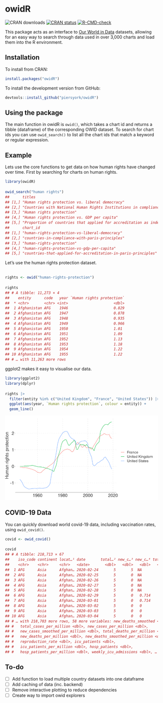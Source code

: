 owidR
================

<!-- badges: start -->

![CRAN downloads](http://cranlogs.r-pkg.org/badges/grand-total/owidR)
[![CRAN
status](https://www.r-pkg.org/badges/version/owidR)](https://CRAN.R-project.org/package=owidR)
[![R-CMD-check](https://github.com/piersyork/owidR/workflows/R-CMD-check/badge.svg)](https://github.com/piersyork/owidR/actions)
<!-- badges: end -->

This package acts as an interface to [Our World in
Data](https://ourworldindata.org/) datasets, allowing for an easy way to
search through data used in over 3,000 charts and load them into the R
environment.

## Installation

To install from CRAN:

``` r
install.packages("owidR")
```

To install the development version from GitHub:

``` r
devtools::install_github("piersyork/owidR")
```

## Using the package

The main function in owidR is `owid()`, which takes a chart id and
returns a tibble (dataframe) of the corresponding OWID dataset. To
search for chart ids you can use `owid_search()` to list all the chart
ids that match a keyword or regular expression.

## Example

Lets use the core functions to get data on how human rights have changed
over time. First by searching for charts on human rights.

``` r
library(owidR)

owid_search("human rights")
##      titles                                                                                                                                        
## [1,] "Human rights protection vs. liberal democracy"                                                                                               
## [2,] "Countries with National Human Rights Institutions in compliance with the Paris Principles"                                                   
## [3,] "Human rights protection"                                                                                                                     
## [4,] "Human rights protection vs. GDP per capita"                                                                                                  
## [5,] "Proportion of countries that applied for accreditation as independent National Human Rights Institutions in compliance with Paris Principles"
##      chart_id                                                      
## [1,] "human-rights-protection-vs-liberal-democracy"                
## [2,] "countries-in-compliance-with-paris-principles"               
## [3,] "human-rights-protection"                                     
## [4,] "human-rights-protection-vs-gdp-per-capita"                   
## [5,] "countries-that-applied-for-accreditation-in-paris-principles"
```

Let’s use the human rights protection dataset.

``` r

rights <- owid("human-rights-protection")

rights
## # A tibble: 11,273 × 4
##    entity      code   year `Human rights protection`
##  * <chr>       <chr> <int>                     <dbl>
##  1 Afghanistan AFG    1946                     0.829
##  2 Afghanistan AFG    1947                     0.878
##  3 Afghanistan AFG    1948                     0.935
##  4 Afghanistan AFG    1949                     0.966
##  5 Afghanistan AFG    1950                     1.01 
##  6 Afghanistan AFG    1951                     1.09 
##  7 Afghanistan AFG    1952                     1.13 
##  8 Afghanistan AFG    1953                     1.18 
##  9 Afghanistan AFG    1954                     1.22 
## 10 Afghanistan AFG    1955                     1.22 
## # … with 11,263 more rows
```

ggplot2 makes it easy to visualise our data.

``` r
library(ggplot2)
library(dplyr)

rights |> 
  filter(entity %in% c("United Kingdom", "France", "United States")) |> 
  ggplot(aes(year, `Human rights protection`, colour = entity)) +
  geom_line()
```

<img src="inst/images/plot-1.png" style="display: block; margin: auto;" />

## COVID-19 Data

You can quickly download world covid-19 data, including vaccination
rates, using `owid_covid()`.

``` r
covid <- owid_covid()

covid
## # A tibble: 218,713 × 67
##    iso_code continent locat…¹ date       total…² new_c…³ new_c…⁴ total…⁵ new_d…⁶
##    <chr>    <chr>     <chr>   <date>       <dbl>   <dbl>   <dbl>   <dbl>   <dbl>
##  1 AFG      Asia      Afghan… 2020-02-24       5       5  NA          NA      NA
##  2 AFG      Asia      Afghan… 2020-02-25       5       0  NA          NA      NA
##  3 AFG      Asia      Afghan… 2020-02-26       5       0  NA          NA      NA
##  4 AFG      Asia      Afghan… 2020-02-27       5       0  NA          NA      NA
##  5 AFG      Asia      Afghan… 2020-02-28       5       0  NA          NA      NA
##  6 AFG      Asia      Afghan… 2020-02-29       5       0   0.714      NA      NA
##  7 AFG      Asia      Afghan… 2020-03-01       5       0   0.714      NA      NA
##  8 AFG      Asia      Afghan… 2020-03-02       5       0   0          NA      NA
##  9 AFG      Asia      Afghan… 2020-03-03       5       0   0          NA      NA
## 10 AFG      Asia      Afghan… 2020-03-04       5       0   0          NA      NA
## # … with 218,703 more rows, 58 more variables: new_deaths_smoothed <dbl>,
## #   total_cases_per_million <dbl>, new_cases_per_million <dbl>,
## #   new_cases_smoothed_per_million <dbl>, total_deaths_per_million <dbl>,
## #   new_deaths_per_million <dbl>, new_deaths_smoothed_per_million <dbl>,
## #   reproduction_rate <dbl>, icu_patients <dbl>,
## #   icu_patients_per_million <dbl>, hosp_patients <dbl>,
## #   hosp_patients_per_million <dbl>, weekly_icu_admissions <dbl>, …
```

## To-do

-   [ ] Add function to load multiple country datasets into one
    dataframe
-   [ ] Add caching of data (inc. backend)
-   [ ] Remove interactive plotting to reduce dependencies
-   [ ] Create way to import owid explorers
